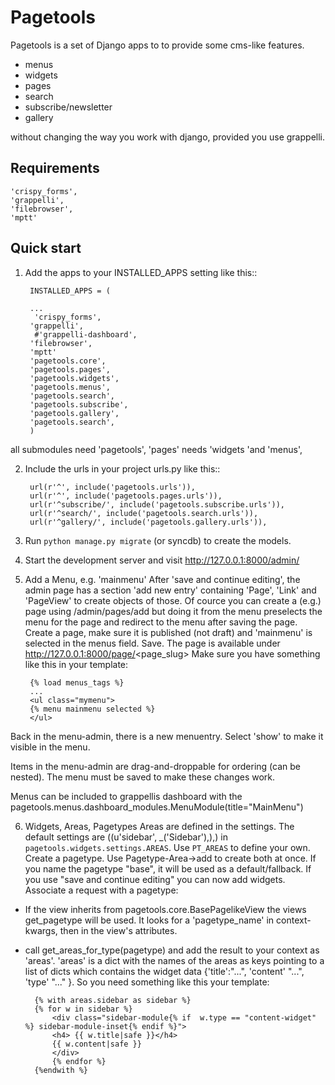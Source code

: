 Pagetools
=========

Pagetools is a set of Django apps to to provide some cms-like features.

-   menus
-   widgets
-   pages
-   search
-   subscribe/newsletter
-   gallery

without changing the way you work with django, provided you use grappelli.

Requirements
------------

    'crispy_forms',
    'grappelli',
    'filebrowser',
    'mptt'


Quick start
-----------

1. Add the apps to your INSTALLED_APPS setting like this::

        INSTALLED_APPS = (

        ...
         'crispy_forms',
        'grappelli',
         #'grappelli-dashboard',
        'filebrowser',
        'mptt'
        'pagetools.core',
        'pagetools.pages',
        'pagetools.widgets',
        'pagetools.menus',
        'pagetools.search',
        'pagetools.subscribe',
        'pagetools.gallery',
        'pagetools.search',
        )

 all submodules need 'pagetools',
 'pages' needs 'widgets 'and 'menus',


2. Include the urls in your project urls.py like this::

        url(r'^', include('pagetools.urls')),
        url(r'^', include('pagetools.pages.urls')),
        url(r'^subscribe/', include('pagetools.subscribe.urls')),
        url(r'^search/', include('pagetools.search.urls')),
        url(r'^gallery/', include('pagetools.gallery.urls')),

3. Run `python manage.py migrate` (or syncdb) to create the  models.

4. Start the development server and visit http://127.0.0.1:8000/admin/

5. Add a Menu, e.g. 'mainmenu'
 After 'save and continue editing', the admin page has a section 'add new entry' containing  'Page', 'Link' and  'PageView' to create objects of those.
 Of cource you can create a (e.g.) page using /admin/pages/add but doing it from the menu  preselects the menu
 for the page and redirect to the menu after saving the page.
 Create a page, make sure it is published (not draft) and 'mainmenu' is selected  in the menus field. Save.
 The page is available under http://127.0.0.1:8000/page/<page_slug>
 Make sure you have something like this in your template:

        {% load menus_tags %}
        ...
        <ul class="mymenu">
        {% menu mainmenu selected %}
        </ul>

 Back in the menu-admin, there is a new menuentry. Select 'show' to make it visible in the menu.

 Items in the menu-admin are drag-and-droppable for ordering (can be nested).
 The menu must be saved to make these changes work.

 Menus can be included to grappellis dashboard with the
 pagetools.menus.dashboard_modules.MenuModule(title="MainMenu")

6. Widgets, Areas, Pagetypes
Areas are defined in the settings. The default settings are
        ((u'sidebar', _('Sidebar'),),)
in `pagetools.widgets.settings.AREAS`.
Use `PT_AREAS` to define your own.
Create a pagetype. Use Pagetype-Area->add to create both at once.
If you name the pagetype "base", it  will be used as a default/fallback.
If you use "save and continue editing" you can now add widgets.
Associate a request with a pagetype:
- If the view inherits from pagetools.core.BasePagelikeView the views get_pagetype
  will be used. It looks for a 'pagetype_name' in context-kwargs, then in the view's attributes.
- call get_areas_for_type(pagetype) and add the result to your context as 'areas'.
'areas' is a dict with the names of the areas as keys pointing to a list of dicts
which contains the widget data {'title':"...", 'content' "...", 'type' "..." }.
So you need something like this your template:

        {% with areas.sidebar as sidebar %}
        {% for w in sidebar %}
            <div class="sidebar-module{% if  w.type == "content-widget" %} sidebar-module-inset{% endif %}">
            <h4> {{ w.title|safe }}</h4>
            {{ w.content|safe }}
            </div>
            {% endfor %}
        {%endwith %}








































